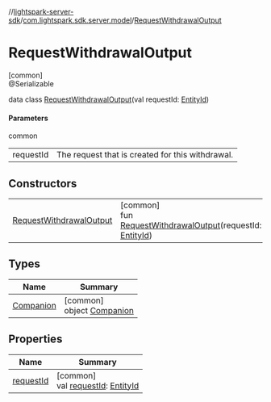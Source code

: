 //[lightspark-server-sdk](../../../index.md)/[com.lightspark.sdk.server.model](../index.md)/[RequestWithdrawalOutput](index.md)

# RequestWithdrawalOutput

[common]\
@Serializable

data class [RequestWithdrawalOutput](index.md)(val requestId: [EntityId](../-entity-id/index.md))

#### Parameters

common

| | |
|---|---|
| requestId | The request that is created for this withdrawal. |

## Constructors

| | |
|---|---|
| [RequestWithdrawalOutput](-request-withdrawal-output.md) | [common]<br>fun [RequestWithdrawalOutput](-request-withdrawal-output.md)(requestId: [EntityId](../-entity-id/index.md)) |

## Types

| Name | Summary |
|---|---|
| [Companion](-companion/index.md) | [common]<br>object [Companion](-companion/index.md) |

## Properties

| Name | Summary |
|---|---|
| [requestId](request-id.md) | [common]<br>val [requestId](request-id.md): [EntityId](../-entity-id/index.md) |
